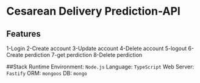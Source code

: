 # Cesarean Delivery Prediction-API
## Features
1-Login
2-Create account
3-Update account
4-Delete account
5-logout
6-Create perdiction
7-get perdiction
8-Delete perdiction



##Stack
Runtime Environment: `Node.js`
Language: `TypeScript`
Web Server: `Fastify`
ORM: `mongoos`
DB: `mongo`
